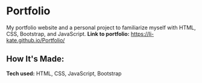 # Portfolio
My portfolio website and a personal project to familiarize myself with HTML, CSS, Bootstrap, and JavaScript.
**Link to portfolio:** https://li-kate.github.io/Portfolio/

## How It's Made:
**Tech used:** HTML, CSS, JavaScript, Bootstrap
